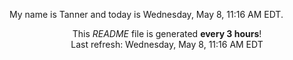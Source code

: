 My name is Tanner and today is Wednesday, May 8, 11:16 AM EDT.

<p align="center">This <i>README</i> file is generated <b>every 3 hours</b>!</br>Last refresh: Wednesday, May 8, 11:16 AM EDT<br /></p>

